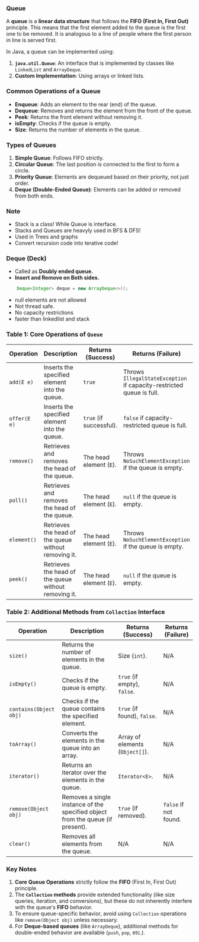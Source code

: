 ### Queue  
A **queue** is a **linear data structure** that follows the **FIFO (First In, First Out)** principle. This means that the first element added to the queue is the first one to be removed. It is analogous to a line of people where the first person in line is served first.

In Java, a queue can be implemented using:
1. **`java.util.Queue`**: An interface that is implemented by classes like `LinkedList` and `ArrayDeque`.
2. **Custom Implementation**: Using arrays or linked lists.

### **Common Operations of a Queue**  
- **Enqueue**: Adds an element to the rear (end) of the queue.  
- **Dequeue**: Removes and returns the element from the front of the queue.  
- **Peek**: Returns the front element without removing it.  
- **isEmpty**: Checks if the queue is empty.  
- **Size**: Returns the number of elements in the queue.

### **Types of Queues**  
1. **Simple Queue**: Follows FIFO strictly.  
2. **Circular Queue**: The last position is connected to the first to form a circle.  
3. **Priority Queue**: Elements are dequeued based on their priority, not just order.  
4. **Deque (Double-Ended Queue)**: Elements can be added or removed from both ends.

### Note
   * Stack is a class! While Queue is interface. 
   * Stacks and Queues are heavyly used in BFS & DFS!
   * Used in Trees and graphs
   * Convert recursion code into terative code!

### Deque (Deck)
* Called as **Doubly ended queue.**
* **Insert and Remove on Both sides.**
```java
    Deque<Integer> deque = new ArrayDeque<>();
```
* null elements are not allowed
* Not thread safe.
* No capacity restrictions
* faster than linkedlist and stack

### **Table 1: Core Operations of `Queue`**

| **Operation**      | **Description**                                                              | **Returns (Success)**         | **Returns (Failure)**                      |
|---------------------|-----------------------------------------------------------------------------|--------------------------------|--------------------------------------------|
| `add(E e)`          | Inserts the specified element into the queue.                              | `true`                        | Throws `IllegalStateException` if capacity-restricted queue is full. |
| `offer(E e)`        | Inserts the specified element into the queue.                              | `true` (if successful).        | `false` if capacity-restricted queue is full. |
| `remove()`          | Retrieves and removes the head of the queue.                               | The head element (`E`).        | Throws `NoSuchElementException` if the queue is empty. |
| `poll()`            | Retrieves and removes the head of the queue.                               | The head element (`E`).        | `null` if the queue is empty.              |
| `element()`         | Retrieves the head of the queue without removing it.                       | The head element (`E`).        | Throws `NoSuchElementException` if the queue is empty. |
| `peek()`            | Retrieves the head of the queue without removing it.                       | The head element (`E`).        | `null` if the queue is empty.              |

### **Table 2: Additional Methods from `Collection` Interface**

| **Operation**             | **Description**                                                               | **Returns (Success)**         | **Returns (Failure)**                      |
|----------------------------|-------------------------------------------------------------------------------|--------------------------------|--------------------------------------------|
| `size()`                   | Returns the number of elements in the queue.                                  | Size (`int`).                  | N/A                                        |
| `isEmpty()`                | Checks if the queue is empty.                                                 | `true` (if empty), `false`.    | N/A                                        |
| `contains(Object obj)`     | Checks if the queue contains the specified element.                           | `true` (if found), `false`.    | N/A                                        |
| `toArray()`                | Converts the elements in the queue into an array.                             | Array of elements (`Object[]`).| N/A                                        |
| `iterator()`               | Returns an iterator over the elements in the queue.                           | `Iterator<E>`.                 | N/A                                        |
| `remove(Object obj)`       | Removes a single instance of the specified object from the queue (if present).| `true` (if removed).           | `false` if not found.                      |
| `clear()`                  | Removes all elements from the queue.                                          | N/A                            | N/A                                        |

### **Key Notes**
1. **Core Queue Operations** strictly follow the **FIFO** (First In, First Out) principle.
2. The **`Collection` methods** provide extended functionality (like size queries, iteration, and conversions), but these do not inherently interfere with the queue's **FIFO** behavior.
3. To ensure queue-specific behavior, avoid using `Collection` operations like `remove(Object obj)` unless necessary.  
4. For **Deque-based queues** (like `ArrayDeque`), additional methods for double-ended behavior are available (`push`, `pop`, etc.).  

